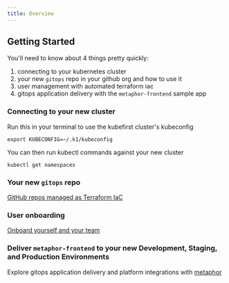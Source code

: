 ```yaml
---
title: Overview
---
```


## Getting Started

You'll need to know about 4 things pretty quickly:

1. connecting to your kubernetes cluster
2. your new `gitops` repo in your github org and how to use it
3. user management with automated terraform iac
4. gitops application delivery with the `metaphor-frontend` sample app

### Connecting to your new cluster

Run this in your terminal to use the kubefirst cluster's kubeconfig

```shell
export KUBECONFIG=~/.k1/kubeconfig
```

You can then run kubectl commands against your new cluster

```shell
kubectl get namespaces
```

### Your new `gitops` repo

[GitHub repos managed as Terraform IaC](./github/repositories.md)

### User onboarding

[Onboard yourself and your team](./user-creation.md)

### Deliver `metaphor-frontend` to your new Development, Staging, and Production Environments

Explore gitops application delivery and platform integrations with [metaphor](./metaphor.md)

